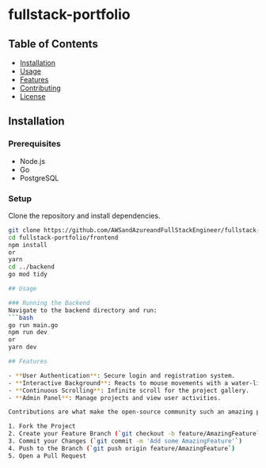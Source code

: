 # fullstack-portfolio

## Table of Contents
- [Installation](#installation)
- [Usage](#usage)
- [Features](#features)
- [Contributing](#contributing)
- [License](#license)

## Installation

### Prerequisites
- Node.js
- Go
- PostgreSQL

### Setup
Clone the repository and install dependencies.
```bash
git clone https://github.com/AWSandAzureandFullStackEngineer/fullstack-portfolio.git
cd fullstack-portfolio/frontend
npm install
or
yarn
cd ../backend
go mod tidy

## Usage

### Running the Backend
Navigate to the backend directory and run:
```bash
go run main.go
npm run dev
or
yarn dev

## Features

- **User Authentication**: Secure login and registration system.
- **Interactive Background**: Reacts to mouse movements with a water-like ripple effect.
- **Continuous Scrolling**: Infinite scroll for the project gallery.
- **Admin Panel**: Manage projects and view user activities.

Contributions are what make the open-source community such an amazing place to learn, inspire, and create. Any contributions you make are **greatly appreciated**.

1. Fork the Project
2. Create your Feature Branch (`git checkout -b feature/AmazingFeature`)
3. Commit your Changes (`git commit -m 'Add some AmazingFeature'`)
4. Push to the Branch (`git push origin feature/AmazingFeature`)
5. Open a Pull Request